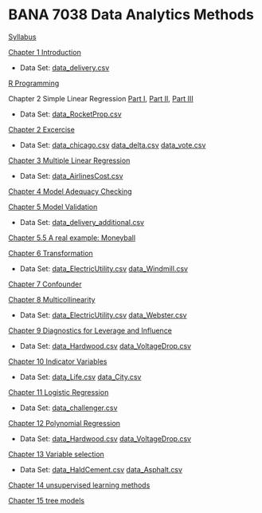 # BANA 7038 Data Analytics Methods

[Syllabus](./uc-bana7038/BANA7038_002_Zu_syllabus_20SS.pdf)

[Chapter 1 Introduction](./chapter1.html)

* Data Set: [data_delivery.csv](./uc-bana7038/data_delivery.csv)

[R Programming](./uc-bana7038/Rprogramming.html)

Chapter 2 Simple Linear Regression [Part I](./uc-bana7038/chapter2_part1.html), [Part II](./uc-bana7038/chapter2_part2.html), [Part III](./uc-bana7038/chapter2_part3.html)

* Data Set: [data_RocketProp.csv](./uc-bana7038/data_RocketProp.csv)

[Chapter 2 Excercise](./uc-bana7038/chapter2_ex.html)

* Data Set: [data_chicago.csv](./uc-bana7038/data_chicago.csv) [data_delta.csv](./uc-bana7038/data_delta.csv) [data_vote.csv](./uc-bana7038/data_vote.csv)

[Chapter 3 Multiple Linear Regression](./uc-bana7038/chapter3.html)

* Data Set: [data_AirlinesCost.csv](data_AirlinesCost.csv)

[Chapter 4 Model Adequacy Checking](./uc-bana7038/chapter4.html)

[Chapter 5 Model Validation](./uc-bana7038/chapter5.html)

* Data Set: [data_delivery_additional.csv](./uc-bana7038/data_delivery_additional.csv)

[Chapter 5.5 A real example: Moneyball](./uc-bana7038/moneyball.html)

[Chapter 6 Transformation](./uc-bana7038/chapter6.html)

* Data Set: [data_ElectricUtility.csv](data_ElectricUtility.csv) [data_Windmill.csv](./uc-bana7038/data_Windmill.csv)

[Chapter 7 Confounder](./uc-bana7038/chapter7.html)

[Chapter 8 Multicollinearity](./uc-bana7038/chapter8.html)

* Data Set: [data_ElectricUtility.csv](data_BodyFat.csv) [data_Webster.csv](./uc-bana7038/data_Webster.csv)

[Chapter 9 Diagnostics for Leverage and Influence](./uc-bana7038/chapter9.html)

* Data Set: [data_Hardwood.csv](./uc-bana7038/data_Hardwood.csv) [data_VoltageDrop.csv](./uc-bana7038/data_VoltageDrop.csv)

[Chapter 10 Indicator Variables](./uc-bana7038/chapter10.html)

* Data Set: [data_Life.csv](./uc-bana7038/data_Life.csv) [data_City.csv](./uc-bana7038/data_City.csv)

[Chapter 11 Logistic Regression](./uc-bana7038/chapter11.html)

* Data Set: [data_challenger.csv](./uc-bana7038/data_challenger.csv)

[Chapter 12 Polynomial Regression](./uc-bana7038/chapter12.html)

* Data Set: [data_Hardwood.csv](./uc-bana7038/data_Hardwood.csv) [data_VoltageDrop.csv](./uc-bana7038/data_VoltageDrop.csv)

[Chapter 13 Variable selection](./uc-bana7038/chapter13.html)

* Data Set: [data_HaldCement.csv](./uc-bana7038/data_HaldCement.csv) [data_Asphalt.csv](./uc-bana7038/data_Asphalt.csv)

[Chapter 14 unsupervised learning methods](https://zzz1990771.github.io/Data-Mining-R/7.%20Unsupervised%20learning%20(cluster%20analysis,%20association%20rules)/7_UnsupervisedLearning.html)

[Chapter 15 tree models](https://zzz1990771.github.io/Data-Mining-R/5.%20Tree%20models/5_Tree.html)
